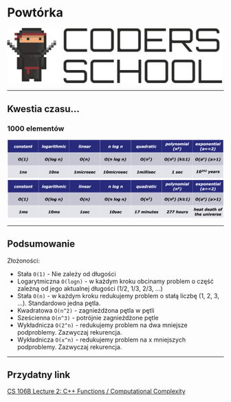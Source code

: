 <!-- .slide: data-background="#111111" -->

# Powtórka

<a href="https://coders.school">
    <img width="500" src="../img/coders_school_logo.png" alt="Coders School" class="plain">
</a>

___

## Kwestia czasu...

### 1000 elementów

<img src="../img/complexity1.png">
<!-- .element: class="fragment fade-in" -->

<img src="../img/complexity2.png">
<!-- .element: class="fragment fade-in" -->

___

## Podsumowanie

Złożoności:

* <!-- .element: class="fragment fade-in" --> Stała <code>O(1)</code> - Nie zależy od długości
* <!-- .element: class="fragment fade-in" --> Logarytmiczna <code>O(logn)</code> - w każdym kroku obcinamy problem o część zależną od jego aktualnej długości (1/2, 1/3, 2/3, ...)
* <!-- .element: class="fragment fade-in" --> Stała <code>O(n)</code> - w każdym kroku redukujemy problem o stałą liczbę (1, 2, 3, ...). Standardowo jedna pętla.
* <!-- .element: class="fragment fade-in" --> Kwadratowa <code>O(n^2)</code> - zagnieżdżona pętla w pętli
* <!-- .element: class="fragment fade-in" --> Sześcienna <code>O(n^3)</code> - potrójnie zagnieżdżone pętle
* <!-- .element: class="fragment fade-in" --> Wykładnicza <code>O(2^n)</code> - redukujemy problem na dwa mniejsze podproblemy. Zazwyczaj rekurencja.
* <!-- .element: class="fragment fade-in" --> Wykładnicza <code>O(x^n)</code> - redukujemy problem na x mniejszych podproblemy. Zazwyczaj rekurencja.

___

## Przydatny link

[CS 106B Lecture 2: C++ Functions / Computational Complexity](https://web.stanford.edu/class/archive/cs/cs106b/cs106b.1176/lectures/2-Functions-BigO/2-FunctionsBigO.pdf)
